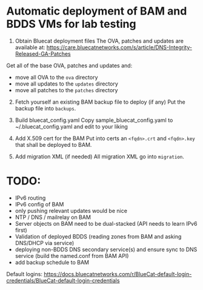 # Automatic deployment of BAM and BDDS VMs for lab testing

1. Obtain Bluecat deployment files
The OVA, patches and updates are available at:
https://care.bluecatnetworks.com/s/article/DNS-Integrity-Released-GA-Patches

Get all of the base OVA, patches and updates and:
- move all OVA to the `ova` directory
- move all updates to the `updates` directory
- move all patches to the `patches` directory

2. Fetch yourself an existing BAM backup file to deploy (if any)
Put the backup file into `backups`.

3. Build bluecat_config.yaml
Copy sample_bluecat_config.yaml to ~/.bluecat_config.yaml and edit to your liking

4. Add X.509 cert for the BAM
Put into certs an `<fqdn>.crt` and `<fqdn>.key` that shall be deployed to BAM.

5. Add migration XML (if needed)
All migration XML go into `migration`.


# TODO:
- IPv6 routing
- IPv6 config of BAM
- only pushing relevant updates would be nice
- NTP / DNS / mailrelay on BAM
- Server objects on BAM need to be dual-stacked (API needs to learn IPv6 first)
- Validation of deployed BDDS (reading zones from BAM and asking DNS/DHCP via service)
- deploying non-BDDS DNS secondary service(s) and ensure sync to DNS service
  (build the named.conf from BAM API)
- add backup schedule to BAM

Default logins: https://docs.bluecatnetworks.com/r/BlueCat-default-login-credentials/BlueCat-default-login-credentials
